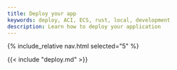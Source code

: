 ```yaml
---
title: Deploy your app
keywords: deploy, ACI, ECS, rust, local, development
description: Learn how to deploy your application
---
```


{% include_relative nav.html selected="5" %}

{{< include "deploy.md" >}}